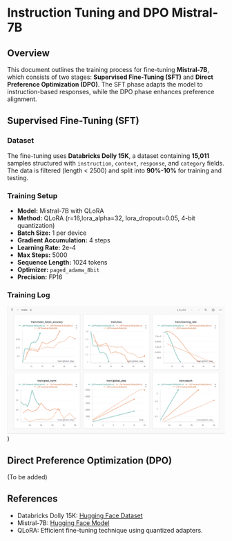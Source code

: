 # Instruction Tuning and DPO Mistral-7B

## Overview

This document outlines the training process for fine-tuning **Mistral-7B**, which consists of two stages: **Supervised Fine-Tuning (SFT)** and **Direct Preference Optimization (DPO)**. The SFT phase adapts the model to instruction-based responses, while the DPO phase enhances preference alignment. 

## Supervised Fine-Tuning (SFT)

### Dataset

The fine-tuning uses **Databricks Dolly 15K**, a dataset containing **15,011** samples structured with `instruction`, `context`, `response`, and `category` fields. The data is filtered (length < 2500) and split into **90%-10%** for training and testing.

### Training Setup

- **Model:** Mistral-7B with QLoRA
- **Method:** QLoRA (r=16,lora_alpha=32, lora_dropout=0.05, 4-bit quantization)
- **Batch Size:** 1 per device
- **Gradient Accumulation:** 4 steps
- **Learning Rate:** 2e-4
- **Max Steps:** 5000
- **Sequence Length:** 1024 tokens
- **Optimizer:** `paged_adamw_8bit`
- **Precision:** FP16

### Training Log
![SFT traing logging](train_logging/SFT_logging.png))


## Direct Preference Optimization (DPO)

(To be added)

## References

- Databricks Dolly 15K: [Hugging Face Dataset](https://huggingface.co/datasets/databricks/databricks-dolly-15k)
- Mistral-7B: [Hugging Face Model](https://huggingface.co/mistralai/Mistral-7B-v0.1)
- QLoRA: Efficient fine-tuning technique using quantized adapters.

